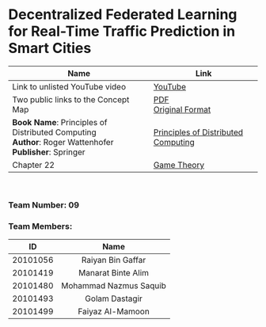 # Decentralized Federated Learning for Real-Time Traffic Prediction in Smart Cities


| Name | Link |
| --- | --- |
| Link to unlisted YouTube video | [YouTube]() |
| Two public links to the Concept Map | [PDF]() <br> [Original Format]() |
| <b>Book Name</b>: Principles of Distributed Computing  <br> <b>Author</b>: Roger Wattenhofer <br> <b>Publisher</b>: Springer| [Principles of Distributed Computing](https://disco.ethz.ch/courses/podc_allstars/lecture/podc.pdf) |
| Chapter 22 | [Game Theory]()|

<br>

### Team Number: 09

### Team Members:

| ID | Name |
| :---: | :---: |
| 20101056 | Raiyan Bin Gaffar |
| 20101419 | Manarat Binte Alim |
| 20101480 | Mohammad Nazmus Saquib |
| 20101493 | Golam Dastagir |
| 20101499 | Faiyaz Al-Mamoon |
